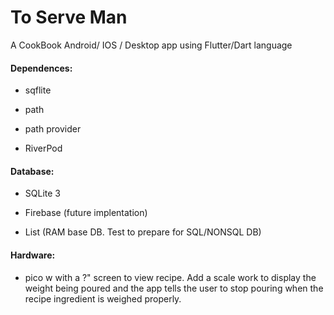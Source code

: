 # To Serve Man

A CookBook Android/ IOS / Desktop app using  Flutter/Dart language



#### Dependences:

-  sqflite

-  path

-  path provider

-  RiverPod

#### Database:

- SQLite 3

- Firebase (future implentation)

- List (RAM base DB. Test to prepare for SQL/NONSQL DB)



#### Hardware:

- pico w with a ?" screen to view recipe. 
Add a scale work to display the weight being poured and the app  tells the user to stop
pouring when the recipe ingredient is weighed properly.

